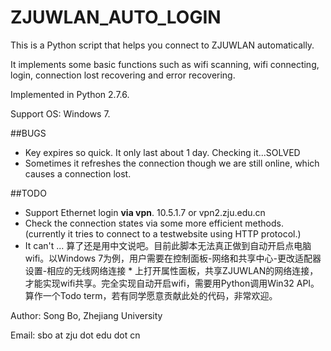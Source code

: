 ZJUWLAN_AUTO_LOGIN
==================
This is a Python script that helps you connect to ZJUWLAN automatically.

It implements some basic functions such as wifi scanning, wifi connecting, login, connection lost recovering and error recovering.

Implemented in Python 2.7.6.

Support OS: Windows 7.

##BUGS
- Key expires so quick. It only last about 1 day. Checking it...SOLVED
- Sometimes it refreshes the connection though we are still online, which causes a connection lost.

##TODO 
- Support Ethernet login **via vpn**. 10.5.1.7 or vpn2.zju.edu.cn
- Check the connection states via some more efficient methods. (currently it tries to connect to a testwebsite using HTTP protocol.)
- It can't ... 算了还是用中文说吧。目前此脚本无法真正做到自动开启点电脑wifi。以Windows 7为例，用户需要在控制面板-网络和共享中心-更改适配器设置-相应的无线网络连接 * 上打开属性面板，共享ZJUWLAN的网络连接，才能实现wifi共享。完全实现自动开启wifi，需要用Python调用Win32 API。算作一个Todo term，若有同学愿意贡献此处的代码，非常欢迎。

Author: Song Bo, Zhejiang University

Email: sbo at zju dot edu dot cn
